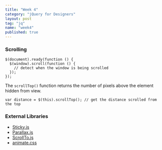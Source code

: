 ```yaml
---
title: "Week 4"
category: "jQuery for Designers"
layout: post
tag: "jq"
name: "week4"
published: true
---
```


### Scrolling

    $(document).ready(function () {
      $(window).scroll(function () {
        // detect when the window is being scrolled
      });
    });

The `scrollTop()` function returns the number of pixels above the element hidden from view.

    var distance = $(this).scrollTop(); // get the distance scrolled from the top

### External Libraries

- [Sticky.js](https://github.com/garand/sticky)
- [Parallax.js](https://github.com/pixelcog/parallax.js/)
- [ScrollTo.js](https://github.com/balupton/jquery-scrollto)
- [animate.css](http://daneden.github.io/animate.css/)
